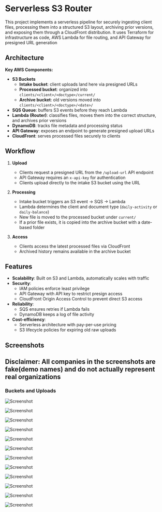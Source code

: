 # Serverless S3 Router

This project implements a serverless pipeline for securely ingesting client files, processing them into a structured S3 layout, archiving prior versions, and exposing them through a CloudFront distribution. It uses Terraform for infrastructure as code, AWS Lambda for file routing, and API Gateway for presigned URL generation


## Architecture

**Key AWS Components:**
- **S3 Buckets**
  - **Intake bucket**: client uploads land here via presigned URLs
  - **Processed bucket**: organized into `clients/<client>/<doctype>/current/`
  - **Archive bucket**: old versions moved into `clients/<client>/<doctype>/<date>/`
- **SQS Queue**: buffers S3 events before they reach Lambda
- **Lambda (Router)**: classifies files, moves them into the correct structure, and archives prior versions
- **DynamoDB**: tracks file metadata and processing status
- **API Gateway**: exposes an endpoint to generate presigned upload URLs
- **CloudFront**: serves processed files securely to clients


## Workflow

1. **Upload**
   - Clients request a presigned URL from the `/upload-url` API endpoint
   - API Gateway requires an `x-api-key` for authentication
   - Clients upload directly to the intake S3 bucket using the URL

2. **Processing**
   - Intake bucket triggers an S3 event → SQS → Lambda
   - Lambda determines the client and document type (`daily-activity` or `daily-balance`)
   - New file is moved to the processed bucket under `current/`
   - If a prior file exists, it is copied into the archive bucket with a date-based folder

3. **Access**
   - Clients access the latest processed files via CloudFront
   - Archived history remains available in the archive bucket


## Features

- **Scalability**: Built on S3 and Lambda, automatically scales with traffic
- **Security**: 
  - IAM policies enforce least privilege
  - API Gateway with API key to restrict presign access
  - CloudFront Origin Access Control to prevent direct S3 access
- **Reliability**:
  - SQS ensures retries if Lambda fails
  - DynamoDB keeps a log of file activity
- **Cost-efficiency**:
  - Serverless architecture with pay-per-use pricing
  - S3 lifecycle policies for expiring old raw uploads

## Screenshots
## Disclaimer: All companies in the screenshots are fake(demo names) and do not actually represent real organizations

### Buckets and Uploads
![Screenshot](assets/screenshot-2025-09-13-at-7.59.48 pm.png)

![Screenshot](assets/screenshot-2025-09-13-at-8.11.11 pm.png)

![Screenshot](assets/screenshot-2025-09-13-at-8.00.10 pm.png)

![Screenshot](assets/screenshot-2025-09-13-at-7.53.25 pm.png)

![Screenshot](assets/screenshot-2025-09-13-at-7.53.57 pm.png)

![Screenshot](assets/screenshot-2025-09-13-at-7.57.37 pm.png)

![Screenshot](assets/screenshot-2025-09-13-at-8.01.29 pm.png)

![Screenshot](assets/screenshot-2025-09-13-at-8.02.03 pm.png)

![Screenshot](assets/screenshot-2025-09-13-at-8.02.28 pm.png)

![Screenshot](assets/screenshot-2025-09-13-at-8.05.16 pm.png)

![Screenshot](assets/screenshot-2025-09-13-at-8.11.11 pm.png)

![Screenshot](assets/screenshot-2025-09-13-at-8.11.22 pm.png)
